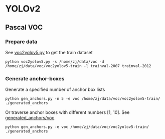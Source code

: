 
# YOLOv2

## Pascal VOC

### Prepare data

See [voc2yolov5.py](https://github.com/zjykzj/vocdev/blob/master/py/voc2yolov5.py) to get the train dataset

```shell
python voc2yolov5.py -s /home/zj/data/voc -d /home/zj/data/voc/voc2yolov5-train -l trainval-2007 trainval-2012
```

### Generate anchor-boxes

Generate a specified number of anchor box lists

```
python gen_anchors.py -n 5 -e voc /home/zj/data/voc/voc2yolov5-train/ ./generated_anchors
```

Or traverse anchor boxes with different numbers [1, 10]. See [generated_anchors/voc](generated_anchors/voc)

```
python gen_anchors.py -e voc /home/zj/data/voc/voc2yolov5-train/ ./generated_anchors
```